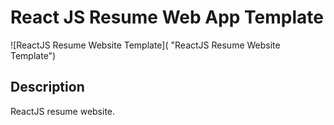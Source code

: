 # React JS Resume Web App Template      
![ReactJS Resume Website Template]( "ReactJS Resume Website Template")


## Description
ReactJS resume website. 




